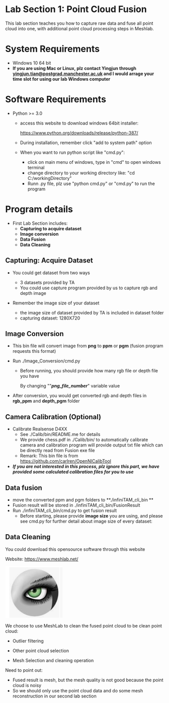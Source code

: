 # Lab Section 1: Point Cloud Fusion
This lab section teaches you how to capture raw data and fuse all point cloud into one, with additional point cloud processing steps in Meshlab.



# System Requirements

- Windows 10 64 bit 
- **If you are using Mac or Linux, plz contact Yingjun through yingjun.tian@postgrad.manchester.ac.uk and I would arrage your time slot for using our lab Windows computer**


# Software Requirements
- Python >= 3.0
  - access this website to download windows 64bit installer: 
    
    https://www.python.org/downloads/release/python-387/
  - During installation, remember click "add to system path" option
  - When you want to run python script like "cmd.py":
      - click on main menu of windows, type in "cmd" to open windows terminal
      - change directory to your working directory like: "cd C:/workingDirectory"
      - Runn .py file, plz use  "python cmd.py" or "cmd.py" to run the program
  

# Program details

- First Lab Section includes:
  - **Capturing to acquire dataset**
  - **Image conversion**
  - **Data Fusion**
  - **Data Cleaning**



## Capturing: Acquire Dataset

- You could get  dataset from two ways
  - 3 datasets provided by TA
  - You could use capture program provided by us to capture rgb and depth image

- Remember the image size of your dataset
  - the image size of dataset provided by TA is included in dataset folder
  - capturing dataset: 1280X720



## Image Conversion

- This bin file will convert image from **png** to **ppm** or **pgm** (fusion program requests this format)

- Run ./Image_Conversion/cmd.py

  - Before running, you should provide how many rgb file or depth file you have

    By changing ""***png_file_number***" variable value

- After conversion, you would get converted rgb and depth files in **rgb_ppm** and **depth_pgm** folder



## Camera Calibration (Optional)

- Calibrate Realsense D4XX
  - See ./Calib/bin/README.me for details
  - We provide chess.pdf in ./Calib/bin/ to automatically calibrate camera and calibration program will provide output txt file which can be directly read from Fusion exe file
  - Remark: This bin file is from https://github.com/carlren/OpenNICalibTool
- ***If you are not interested in this process, plz ignore this part, we have provided some calculated calibration files for you to use***



## Data fusion

- move the converted ppm and pgm folders to **./infiniTAM_cli_bin **
- Fusion result will be stored in ./infiniTAM_cli_bin/FusionResult
- Run ./infiniTAM_cli_bin/cmd.py to get fusion result
  - Before starting, please provide **image size** you are using, and please see cmd.py for further detail about image size of every dataset:

 

## Data Cleaning

You could download this opensource software through this website

Website: https://www.meshlab.net/ 

![image-20210418172231792](https://raw.githubusercontent.com/YingGwan/TyporaUploadImg/main/typora202104/18/172232-890786.png)

We choose to use MeshLab to clean the fused point cloud to be clean point cloud:

- Outlier filtering 

- Other point cloud selection 

- Mesh Selection and cleaning operation

  

Need to point out:

- Fused result is mesh, but the mesh quality is not good because the point cloud is noisy
- So we should only use the point cloud data and do some mesh reconstruction in our second lab section





